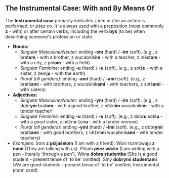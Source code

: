 ## The Instrumental Case: With and By Means Of

The **Instrumental case** primarily indicates *z kim* or *čim* an action is performed, or *pśez co*. It is always used with a preposition (most commonly **z** - with) or after certain verbs, including the verb **byś** (to be) when describing someone's profession or state.

* **Nouns:**
    * *Singular Masculine/Neuter:* ending **-om** (hard) / **-im** (soft). (e.g., z brat**om** - with a brother, z wucabnik**im** - with a teacher, z měst**om** - with a city, z pól**om** - with a field)
    * *Singular Feminine:* ending **-u** (hard) / **-u** (soft). (e.g., z sotš**u** - with a sister, z zemj**u** - with the earth)
    * *Plural (all genders):* ending **-ami** (hard) / **-ami** (soft). (e.g., z bratš**ami** - with brothers, z wucabnik**ami** - with teachers, z sotš**ami** - with sisters)
* **Adjectives:**
    * *Singular Masculine/Neuter:* ending **-ym** (hard) / **-im** (soft). (e.g., z dobr**ym** brat**om** - with a good brother, z něžn**im** wucabnik**im** - with a tender teacher)
    * *Singular Feminine:* ending **-u** (hard) / **-u** (soft). (e.g., z dobr**u** sotš**u** - with a good sister, z něžn**u** žon**u** - with a tender woman)
    * *Plural (all genders):* ending **-ymi** (hard) / **-imi** (soft). (e.g., z dobr**ymi** bratš**ami** - with good brothers, z něžn**imi** wucabnik**ami** - with tender teachers)
* *Examples:* Som **z pśijaśelom** (I am with a friend). Wóni rozmówaju **z nami** (They are talking with us). Pišom **pśez wóźin** (I am writing with a pen - literally 'through a pen'). Wóna **dobra studentka** (She is a good student - present tense of 'to be' omitted). Smy **dobrymi studentami** (We are good students - present tense of 'to be' omitted, Instrumental plural used).